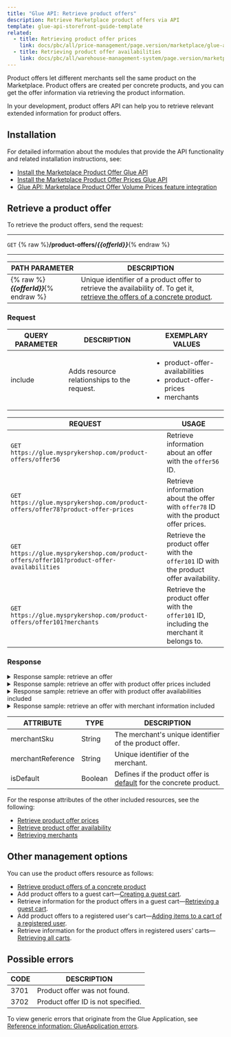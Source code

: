 ```yaml
---
title: "Glue API: Retrieve product offers"
description: Retrieve Marketplace product offers via API
template: glue-api-storefront-guide-template
related:
  - title: Retrieving product offer prices
    link: docs/pbc/all/price-management/page.version/marketplace/glue-api-retrieve-product-offer-prices.html
  - title: Retrieving product offer availabilities
    link: docs/pbc/all/warehouse-management-system/page.version/marketplace/glue-api-retrieve-product-offer-availability.html
---
```


Product offers let different merchants sell the same product on the Marketplace. Product offers are created per concrete products, and you can get the offer information via retrieving the product information.

In your development, product offers API can help you to retrieve relevant extended information for product offers.

## Installation

For detailed information about the modules that provide the API functionality and related installation instructions, see:

* [Install the Marketplace Product Offer Glue API](/docs/pbc/all/offer-management/{{page.version}}/marketplace/install-and-upgrade/install-glue-api/install-the-marketplace-product-offer-glue-api.html)
* [Install the Marketplace Product Offer Prices Glue API](/docs/pbc/all/price-management/{{page.version}}/marketplace/install-and-upgrade/install-glue-api/install-the-marketplace-product-offer-prices-glue-api.html)
* [Glue API: Marketplace Product Offer Volume Prices feature integration](/docs/pbc/all/price-management/{{page.version}}/marketplace/install-and-upgrade/install-glue-api/install-the-marketplace-product-offer-prices-glue-api.html)

## Retrieve a product offer

To retrieve the product offers, send the request:

---
`GET` {% raw %}**/product-offers/*{{offerId}}***{% endraw %}

---

| PATH PARAMETER | DESCRIPTION |
| ------------------ | ---------------------- |
| {% raw %}***{{offerId}}***{% endraw %} | Unique identifier of a product offer to retrieve the availability of. To get it, [retrieve the offers of a concrete product](/docs/pbc/all/product-information-management/{{page.version}}/marketplace/manage-using-glue-api/retrieve-product-offers-of-concrete-products.html). |

<a name="product-offer-included-resources"></a>

### Request

| QUERY PARAMETER | DESCRIPTION      | EXEMPLARY VALUES       |
| -------------------- | ----------------- | ---------------- |
| include          | Adds resource relationships to the request. | <ul><li>product-offer-availabilities</li><li>product-offer-prices</li><li>merchants</li></ul> |

| REQUEST | USAGE     |
| ---------- | ----------- |
| `GET https://glue.mysprykershop.com/product-offers/offer56`| Retrieve information about an offer with the `offer56` ID.   |
| `GET https://glue.mysprykershop.com/product-offers/offer78?product-offer-prices` | Retrieve information about the offer with `offer78` ID with the product offer prices. |
| `GET https://glue.mysprykershop.com/product-offers/offer101?product-offer-availabilities` | Retrieve the product offer with the `offer101` ID with the product offer availability. |
| `GET https://glue.mysprykershop.com/product-offers/offer101?merchants` | Retrieve the product offer with the `offer101` ID, including the merchant it belongs to. |

### Response

<details>
<summary markdown='span'>Response sample: retrieve an offer</summary>

```json
{
    "data": {
        "type": "product-offers",
        "id": "offer56",
        "attributes": {
            "merchantSku": null,
            "merchantReference": "MER000005",
            "isDefault": false
        },
        "links": {
            "self": "https://glue.mysprykershop.comm/product-offers/offer56"
        }
    }
}
```
</details>

<details>
<summary markdown='span'>Response sample: retrieve an offer with product offer prices included</summary>

```json
{
    "data": {
        "type": "product-offers",
        "id": "offer78",
        "attributes": {
            "merchantSku": null,
            "merchantReference": "MER000005",
            "isDefault": true
        },
        "links": {
            "self": "https://glue.mysprykershop.com/product-offers/offer78"
        },
        "relationships": {
            "product-offer-prices": {
                "data": [
                    {
                        "type": "product-offer-prices",
                        "id": "offer78"
                    }
                ]
            }
        }
    },
    "included": [
        {
            "type": "product-offer-prices",
            "id": "offer78",
            "attributes": {
                "price": 40522,
                "prices": [
                    {
                        "priceTypeName": "DEFAULT",
                        "netAmount": null,
                        "grossAmount": 40522,
                        "currency": {
                            "code": "EUR",
                            "name": "Euro",
                            "symbol": "€"                        
                    },
                        "volumePrices": [
                            {
                                "grossAmount": 38400,
                                "netAmount": 39100,
                                "quantity": 3
                            }

                        ]
                    }
                ]
            },
            "links": {
                "self": "https://glue.mysprykershop.com/product-offers/offer78/product-offer-prices"
            }
        }
    ]
}
```
</details>

<details>
<summary markdown='span'>Response sample: retrieve an offer with product offer availabilities included</summary>

```json
{
    "data": {
        "type": "product-offers",
        "id": "offer101",
        "attributes": {
            "merchantSku": null,
            "merchantReference": "MER000006",
            "isDefault": false
        },
        "links": {
            "self": "https://glue.mysprykershop.comm/product-offers/offer101?include=product-offer-prices,product-offer-availabilities"
        },
        "relationships": {
            "product-offer-availabilities": {
                "data": [
                    {
                        "type": "product-offer-availabilities",
                        "id": "offer101"
                    }
                ]
           }
        }
    },
    "included": [
        {
            "type": "product-offer-availabilities",
            "id": "offer101",
            "attributes": {
                "isNeverOutOfStock": true,
                "availability": true,
                "quantity": "0.0000000000"
            },
            "links": {
                "self": "https://glue.mysprykershop.comm/product-offers/offer101/product-offer-availabilities"
            }

        }
    ]
}
```
</details>

<details>
<summary markdown='span'>Response sample: retrieve an offer with merchant information included</summary>

```json
{
    "data": {
        "type": "product-offers",
        "id": "offer101",
        "attributes": {
            "merchantSku": null,
            "merchantReference": "MER000006",
            "isDefault": false
        },
        "links": {
            "self": "https://glue.mysprykershop.comm/product-offers/offer101?include=product-offer-prices,product-offer-availabilities,merchants"
        },
        "merchants": {
                "data": [
                    {
                        "type": "merchants",
                        "id": "MER000006"
                    }
                ]
        }
    },
    "included": [
        {
            "type": "merchants",
            "id": "MER000006",
            "attributes": {
                "merchantName": "Sony Experts",
                "merchantUrl": "/en/merchant/sony-experts",
                "contactPersonRole": "Brand Manager",
                "contactPersonTitle": "Ms",
                "contactPersonFirstName": "Michele",
                "contactPersonLastName": "Nemeth",
                "contactPersonPhone": "030/123456789",
                "logoUrl": "https://d2s0ynfc62ej12.cloudfront.net/merchant/sonyexperts-logo.png",
                "publicEmail": "support@sony-experts.com",
                "publicPhone": "+49 30 234567691",
                "description": "Capture your moment with the best cameras from Sony. From pocket-size to professional-style, they all pack features to deliver the best quality pictures.Discover the range of Sony cameras, lenses and accessories, and capture your favorite moments with precision and style with the best cameras can offer.",
                "bannerUrl": "https://d2s0ynfc62ej12.cloudfront.net/merchant/sonyexperts-banner.png",
                "deliveryTime": "1-3 days",
                "latitude": "11.547788",
                "longitude": "48.131058",
                "faxNumber": "+49 30 234567600",
                "legalInformation": {
                    "terms": "<p><span style=\"font-weight: bold;\">General Terms</span><br><br>(1) This privacy policy has been compiled to better serve those who are concerned with how their 'Personally identifiable information' (PII) is being used online. PII, as used in US privacy law and information security, is information that can be used on its own or with other information to identify, contact, or locate a single person, or to identify an individual in context. Please read our privacy policy carefully to get a clear understanding of how we collect, use, protect or otherwise handle your Personally Identifiable Information in accordance with our website. <br><br>(2) We do not collect information from visitors of our site or other details to help you with your experience.<br><br><span style=\"font-weight: bold;\">Using your Information</span><br><br>We may use the information we collect from you when you register, make a purchase, sign up for our newsletter, respond to a survey or marketing communication, surf the website, or use certain other site features in the following ways: <br><br>To personalize user's experience and to let us deliver the type of content and product offerings in which you are most interested.<br><br><span style=\"font-weight: bold;\">Protecting visitor information</span><br><br>Our website is scanned on a regular basis for security holes and known vulnerabilities in order to make your visit to our site as safe as possible. Your personal information is contained behind secured networks and is only accessible by a limited number of persons who have special access rights to such systems, and are required to keep the information confidential. In addition, all sensitive/credit information you supply is encrypted via Secure Socket Layer (SSL) technology.</p>",
                    "cancellationPolicy": "You have the right to withdraw from this contract within 14 days without giving any reason. The withdrawal period will expire after 14 days from the day on which you acquire, or a third party other than the carrier and indicated by you acquires, physical possession of the last good. You may use the attached model withdrawal form, but it is not obligatory. To meet the withdrawal deadline, it is sufficient for you to send your communication concerning your exercise of the right of withdrawal before the withdrawal period has expired.",
                    "imprint": "<p>Sony Experts<br><br>Matthias-Pschorr-Straße 1<br>80336 München<br>DE<br><br>Phone: 030 1234567<br>Email: support@sony-experts.com<br><br>Represented by<br>Managing Director: Max Mustermann<br>Register Court: Munich<br>Register Number: HYY 134306<br></p>",
                    "dataPrivacy": "Sony Experts values the privacy of your personal data."
                }
            },
            "links": {
                "self": "https://glue.mysprykershop.comm/merchants/MER000006"
            }
        }
    ]
}
```
</details>

<a name="product-offers-response-attributes"></a>

| ATTRIBUTE   | TYPE | DESCRIPTION      |
| --------------- | -------- | -------------------- |
| merchantSku       | String   | The merchant's unique identifier of the product offer. |
| merchantReference | String   | Unique identifier of the merchant. |
| isDefault         | Boolean  | Defines if the product offer is [default](/docs/pbc/all/offer-management/{{page.version}}/marketplace/marketplace-product-offer-feature-overview.html#product-offers-on-the-product-details-page) for the concrete product. |


For the response attributes of the other included resources, see the following:
* [Retrieve product offer prices](/docs/pbc/all/price-management/{{page.version}}/marketplace/glue-api-retrieve-product-offer-prices.html#product-offer-prices-response-attributes)
* [Retrieve product offer availability](/docs/pbc/all/warehouse-management-system/{{page.version}}/marketplace/glue-api-retrieve-product-offer-availability.html#product-offer-availability-response-attributes)
* [Retrieving merchants](/docs/pbc/all/merchant-management/{{page.version}}/marketplace/manage-using-glue-api/glue-api-retrieve-merchants.html#merchants-response-attributes)





## Other management options

You can use the product offers resource as follows:

- [Retrieve product offers of a concrete product](/docs/pbc/all/product-information-management/{{page.version}}/marketplace/manage-using-glue-api/retrieve-product-offers-of-concrete-products.html)
- Add product offers to a guest cart—[Creating a guest cart](/docs/pbc/all/cart-and-checkout/{{page.version}}/marketplace/manage-using-glue-api/guest-carts/manage-guest-carts.html#retrieve-a-guest-cart).
- Retrieve information for the product offers in a guest cart—[Retrieving a guest cart](/docs/pbc/all/cart-and-checkout/{{page.version}}/marketplace/manage-using-glue-api/guest-carts/manage-guest-carts.html#retrieve-a-guest-cart).
- Add product offers to a registered user's cart—[Adding items to a cart of a registered user](/docs/pbc/all/cart-and-checkout/{{page.version}}/marketplace/manage-using-glue-api/carts-of-registered-users/manage-items-in-carts-of-registered-users.html#add-an-item-to-a-registered-users-cart).
- Retrieve information for the product offers in registered users' carts—[Retrieving all carts](/docs/pbc/all/cart-and-checkout/{{page.version}}/marketplace/manage-using-glue-api/carts-of-registered-users/manage-carts-of-registered-users.html#retrieve-registered-users-carts).

## Possible errors

| CODE | DESCRIPTION |
| - | -  |
| 3701     | Product offer was not found. |
| 3702     | Product offer ID is not specified. |

To view generic errors that originate from the Glue Application, see [Reference information: GlueApplication errors](/docs/scos/dev/glue-api-guides/{{page.version}}/old-glue-infrastructure/reference-information-glueapplication-errors.html).
